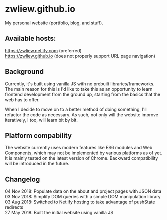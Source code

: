 # zwliew.github.io

My personal website (portfolio, blog, and stuff).

## Available hosts:
https://zwliew.netlify.com (preferred)\
https://zwliew.github.io (does not properly support URL page navigation)

## Background
Currently, it's built using vanilla JS with no prebuilt libraries/frameworks.
The main reason for this is I'd like to take this as an opportunity to learn
frontend development from the ground up, starting from the basics that the
web has to offer.

When I decide to move on to a better method of doing something, I'll refactor
the code as necessary. As such, not only will the website improve iteratively,
I too, will learn bit by bit.

## Platform compability
The website currently uses modern features like ES6 modules and Web Components,
which may not be implemented by various platforms as of yet. It is mainly
tested on the latest version of Chrome. Backward compatibility will be
introduced in the future.

## Changelog
04 Nov 2018: Populate data on the about and project pages with JSON data\
03 Nov 2018: Simplify DOM queries with a simple DOM manipulation library\
03 Aug 2018: Switched to Netlify hosting to take advantage of pushState redirects\
27 May 2018: Built the initial website using vanilla JS
